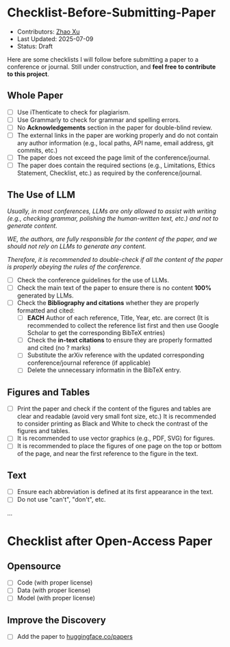 # Checklist-Before-Submitting-Paper

- Contributors: [Zhao Xu](https://zhaohsu.top/)
- Last Updated: 2025-07-09
- Status: Draft

Here are some checklists I will follow before submitting a paper to a conference or journal. Still under construction, and **feel free to contribute to this project**.

## Whole Paper

- [ ] Use iThenticate to check for plagiarism.
- [ ] Use Grammarly to check for grammar and spelling errors.
- [ ] No **Acknowledgements** section in the paper for double-blind review.
- [ ] The external links in the paper are working properly and do not contain any author information (e.g., local paths, API name, email address, git commits, etc.)
- [ ] The paper does not exceed the page limit of the conference/journal.
- [ ] The paper does contain the required sections (e.g., Limitations, Ethics Statement, Checklist, etc.) as required by the conference/journal.

## The Use of LLM

*Usually, in most conferences, LLMs are only allowed to assist with writing (e.g., checking grammar, polishing the human-written text, etc.) and not to generate content.*

*WE, the authors, are fully responsible for the content of the paper, and we should not rely on LLMs to generate any content.*

*Therefore, it is recommended to double-check if all the content of the paper is properly obeying the rules of the conference.*

- [ ] Check the conference guidelines for the use of LLMs.
- [ ] Check the main text of the paper to ensure there is no content **100%** generated by LLMs.
- [ ] Check the **Bibliography and citations** whether they are properly formatted and cited:
  - [ ] **EACH** Author of each reference, Title, Year, etc. are correct (It is recommended to collect the reference list first and then use Google Scholar to get the corresponding BibTeX entries)
  - [ ] Check the **in-text citations** to ensure they are properly formatted and cited (no ? marks)
  - [ ] Substitute the arXiv reference with the updated corresponding conference/journal reference (if applicable)
  - [ ] Delete the unnecessary informatin in the BibTeX entry.

## Figures and Tables

- [ ] Print the paper and check if the content of the figures and tables are clear and readable (avoid very small font size, etc.) It is recommended to consider printing as Black and White to check the contrast of the figures and tables.
- [ ] It is recommended to use vector graphics (e.g., PDF, SVG) for figures.
- [ ] It is recommended to place the figures of one page on the top or bottom of the page, and near the first reference to the figure in the text.

## Text

- [ ] Ensure each abbreviation is defined at its first appearance in the text.
- [ ] Do not use "can't", "don't", etc.

...

# Checklist after Open-Access Paper

## Opensource

- [ ] Code (with proper license)
- [ ] Data (with proper license)
- [ ] Model (with proper license)

## Improve the Discovery

- [ ] Add the paper to [huggingface.co/papers](https://huggingface.co/papers)
